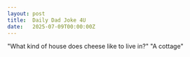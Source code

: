 ```yaml
---
layout: post
title:  Daily Dad Joke 4U
date:   2025-07-09T00:00:00Z
---
```

"What kind of house does cheese like to live in?" "A cottage"
